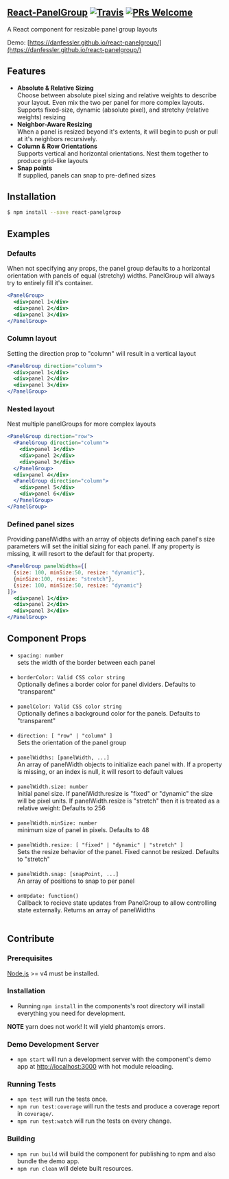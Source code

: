 ## [React-PanelGroup](https://danfessler.github.io/react-panelgroup/) [![Travis][build-badge]][build] [![PRs Welcome][PR-badge]][PRwelcome]

A React component for resizable panel group layouts<br/>

Demo: [https://danfessler.github.io/react-panelgroup/](https://danfessler.github.io/react-panelgroup/)

[build-badge]: https://img.shields.io/travis/DanFessler/react-panelgroup/master.svg?style=flat
[build]: https://travis-ci.org/DanFessler/react-panelgroup

[PR-badge]: https://img.shields.io/badge/PRs-welcome-brightgreen.svg
[PRwelcome]: CONTRIBUTING.md


## Features

 * **Absolute & Relative Sizing**  
   Choose between absolute pixel sizing and relative weights to describe your layout. Even mix the two per panel for more complex layouts. Supports fixed-size, dynamic (absolute pixel), and stretchy (relative weights) resizing
 * **Neighbor-Aware Resizing**  
   When a panel is resized beyond it's extents, it will begin to push or pull at it's neighbors recursively.
 * **Column & Row Orientations**  
   Supports vertical and horizontal orientations. Nest them together to produce grid-like layouts
 * **Snap points**  
   If supplied, panels can snap to pre-defined sizes

## Installation

```sh
$ npm install --save react-panelgroup
```


## Examples

### Defaults

When not specifying any props, the panel group defaults to a horizontal orientation with panels of equal (stretchy) widths.  PanelGroup will always try to entirely fill it's container.

```jsx
<PanelGroup>
  <div>panel 1</div>
  <div>panel 2</div>
  <div>panel 3</div>
</PanelGroup>
```

### Column layout

Setting the direction prop to "column" will result in a vertical layout

```jsx
<PanelGroup direction="column">
  <div>panel 1</div>
  <div>panel 2</div>
  <div>panel 3</div>
</PanelGroup>
```


### Nested layout

Nest multiple panelGroups for more complex layouts

```jsx
<PanelGroup direction="row">
  <PanelGroup direction="column">
    <div>panel 1</div>
    <div>panel 2</div>
    <div>panel 3</div>
  </PanelGroup>
  <div>panel 4</div>
  <PanelGroup direction="column">
    <div>panel 5</div>
    <div>panel 6</div>
  </PanelGroup>
</PanelGroup>
```

### Defined panel sizes

Providing panelWidths with an array of objects defining each panel's size parameters will set the initial sizing for each panel.  If any property is missing, it will resort to the default for that property.

```jsx
<PanelGroup panelWidths={[
  {size: 100, minSize:50, resize: "dynamic"},
  {minSize:100, resize: "stretch"},
  {size: 100, minSize:50, resize: "dynamic"}
]}>
  <div>panel 1</div>
  <div>panel 2</div>
  <div>panel 3</div>
</PanelGroup>
```

## Component Props

- `spacing: number`<br/>
sets the width of the border between each panel <br/><br/>
- `borderColor: Valid CSS color string`<br/>
Optionally defines a border color for panel dividers. Defaults to "transparent" <br/><br/>
- `panelColor: Valid CSS color string`<br/>
Optionally defines a background color for the panels. Defaults to "transparent" <br/><br/>
- `direction: [ "row" | "column" ]`<br/>
Sets the orientation of the panel group <br/><br/>
- `panelWidths: [panelWidth, ...]`<br/>
An array of panelWidth objects to initialize each panel with.  If a property is missing, or an index is null, it will resort to default values <br/><br/>
- `panelWidth.size: number`<br/>
Initial panel size. If panelWidth.resize is "fixed" or "dynamic" the size will be pixel units.  If panelWidth.resize is "stretch" then it is treated as a relative weight: Defaults to 256<br/><br/>
- `panelWidth.minSize: number`<br/>
minimum size of panel in pixels.  Defaults to 48 <br/><br/>
- `panelWidth.resize: [ "fixed" | "dynamic" | "stretch" ]`<br/>
Sets the resize behavior of the panel.  Fixed cannot be resized. Defaults to "stretch" <br/><br/>
- `panelWidth.snap: [snapPoint, ...]`<br/>
An array of positions to snap to per panel <br/><br/>
- `onUpdate: function()`<br/>
Callback to recieve state updates from PanelGroup to allow controlling state externally.  Returns an array of panelWidths <br/><br/>


## Contribute

### Prerequisites
[Node.js](http://nodejs.org/) >= v4 must be installed.

### Installation
- Running `npm install` in the components's root directory will install everything you need for development.

**NOTE** yarn does not work! It will yield phantomjs errors.

### Demo Development Server
- `npm start` will run a development server with the component's demo app at [http://localhost:3000](http://localhost:3000) with hot module reloading.

### Running Tests
- `npm test` will run the tests once.
- `npm run test:coverage` will run the tests and produce a coverage report in `coverage/`.
- `npm run test:watch` will run the tests on every change.

### Building
- `npm run build` will build the component for publishing to npm and also bundle the demo app.
- `npm run clean` will delete built resources.
